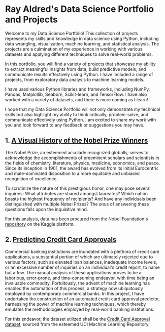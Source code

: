 # Ray Aldred's Data Science Portfolio and Projects

Welcome to my Data Science Portfolio! This collection of projects represents my skills and knowledge in data science using Python, including data wrangling, visualization, machine learning, and statistical analysis. The projects are a culmination of my experience in working with various datasets and applying different techniques to solve real-world problems.

In this portfolio, you will find a variety of projects that showcase my ability to extract meaningful insights from data, build predictive models, and communicate results effectively using Python. I have included a range of projects, from exploratory data analysis to machine learning models.

I have used various Python libraries and frameworks, including NumPy, Pandas, Matplotlib, Seaborn, Scikit-learn, and TensorFlow. I have also worked with a variety of datasets, and there is more coming as I learn!

I hope that my Data Science Portfolio will not only demonstrate my technical skills but also highlight my ability to think critically, problem-solve, and communicate effectively using Python. I am excited to share my work with you and look forward to any feedback or suggestions you may have.

## 1. [A Visual History of the Nobel Prize Winners](https://github.com/Ray-Aldred/A-Visual-History-of-Nobel-Prize-Winners/blob/main/A-Visual-History-of-Nobel-Prize-Winners_notebook.ipynb)

The Nobel Prize, an esteemed accolade recognized globally, serves to acknowledge the accomplishments of preeminent scholars and scientists in the fields of chemistry, literature, physics, medicine, economics, and peace. Since its inception in 1901, the award has evolved from its initial Eurocentric and male-dominated disposition to a more equitable and unbiased recognition of excellence.

To scrutinize the nature of this prestigious honor, one may pose several inquiries: What attributes are shared amongst laureates? Which nation boasts the highest frequency of recipients? And have any individuals been distinguished with multiple Nobel Prizes? The onus of answering these questions falls upon the inquisitive mind.

For this analysis, data has been procured from the Nobel Foundation's [repository](https://www.kaggle.com/datasets/nobelfoundation/nobel-laureates) on the Kaggle platform.


## 2. [Predicting Credit Card Approvals](https://github.com/Ray-Aldred/Predicting-Credit-Card-Approvals/blob/main/Predicting-Credit-Card-Approvals_notebook.ipynb)

Commercial banking institutions are inundated with a plethora of credit card applications, a substantial portion of which are ultimately rejected due to various factors, such as elevated loan balances, inadequate income levels, or an excessive number of inquiries on an individual's credit report, to name but a few. The manual analysis of these applications proves to be a laborious, error-prone, and time-consuming endeavor, with time being an invaluable commodity. Fortuitously, the advent of machine learning has enabled the automation of this process, a strategy now ubiquitously employed by contemporary commercial banks. In this project, I have undertaken the construction of an automated credit card approval predictor, harnessing the power of machine learning techniques, which thereby emulates the methodologies employed by real-world banking institutions.

For this endeavor, the dataset utilized shall be the [Credit Card Approval dataset](http://archive.ics.uci.edu/ml/datasets/credit+approval), sourced from the esteemed UCI Machine Learning Repository.
